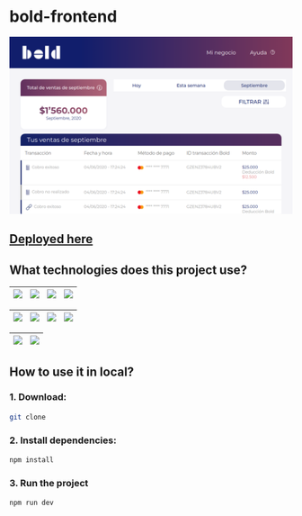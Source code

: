 # bold-frontend

![Alt text](image.png)

## [Deployed here](https://bold-frontend.vercel.app/)

## What technologies does this project use?

| [<img width=190 src=https://cdn.rawgit.com/standard/standard/master/docs/logos/nodejs.png>](https://nodejs.org) | [<img width=190 src=https://cdn.rawgit.com/standard/standard/master/docs/logos/npm.png>](https://www.npmjs.com) | [<img width=190 src=https://github.com/Ronald-Cifuentes/vite-boilerplate/assets/59535805/397072f2-cbdc-41d0-abc2-6bd01d58b327>](https://nextjs.org/) | [<img width=190 src=https://user-images.githubusercontent.com/106139113/204473760-13746fa1-c52e-4fda-ab41-ff3f8ec3e9db.svg>](https://reactjs.org/) |
| --------------------------------------------------------------------------------------------------------------- | --------------------------------------------------------------------------------------------------------------- | ---------------------------------------------------------------------------------------------------------------------------------------------------- | -------------------------------------------------------------------------------------------------------------------------------------------------- |

| [<img width=190 src=https://user-images.githubusercontent.com/59535805/206945924-1cbf791a-2cfe-4ce0-af0f-3c8412d8cdd2.svg>](https://www.npmjs.com/package/license) | [<img width=190 src=https://user-images.githubusercontent.com/59535805/206946221-8cc5b214-4605-4e39-a1ca-eeaa36833abf.svg>](https://prettier.io/) | [<img width=190 src=https://user-images.githubusercontent.com/59535805/206931257-724a9801-906e-4009-82bf-d6a63f349298.svg>](https://eslint.org/) | [<img width=190 src=https://user-images.githubusercontent.com/59535805/206952616-2b759e75-c92a-49ac-8a02-c9a5c42672f9.svg>](https://www.typescriptlang.org/) |
| ------------------------------------------------------------------------------------------------------------------------------------------------------------------ | ------------------------------------------------------------------------------------------------------------------------------------------------- | ------------------------------------------------------------------------------------------------------------------------------------------------ | ------------------------------------------------------------------------------------------------------------------------------------------------------------ |

| [<img width=190 src=https://user-images.githubusercontent.com/59535805/206962097-3e2203a1-a00f-4db1-9eae-b0cab850146c.svg>](https://jestjs.io/) | [<img width=190 src=https://user-images.githubusercontent.com/59535805/206964935-1fe8db08-4ffb-492b-adf4-4730acd031d5.svg>](https://testing-library.com/) |
| ----------------------------------------------------------------------------------------------------------------------------------------------- | --------------------------------------------------------------------------------------------------------------------------------------------------------- |

## How to use it in local?

### 1. Download:

```bash
git clone
```

### 2. Install dependencies:

```bash
npm install
```

### 3. Run the project

```bash
npm run dev
```
